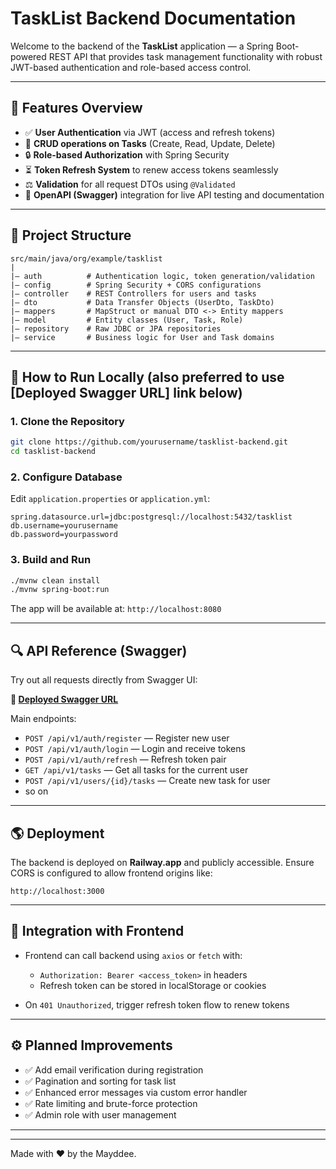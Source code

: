 # TaskList Backend Documentation

Welcome to the backend of the **TaskList** application — a Spring Boot-powered REST API that provides task management functionality with robust JWT-based authentication and role-based access control.

---

## 🚀 Features Overview

* ✅ **User Authentication** via JWT (access and refresh tokens)
* 📆 **CRUD operations on Tasks** (Create, Read, Update, Delete)
* 🔒 **Role-based Authorization** with Spring Security
* ⏳ **Token Refresh System** to renew access tokens seamlessly
* ⚖️ **Validation** for all request DTOs using `@Validated`
* 🔄 **OpenAPI (Swagger)** integration for live API testing and documentation

---

## 📂 Project Structure

```
src/main/java/org/example/tasklist
|
|— auth          # Authentication logic, token generation/validation
|— config        # Spring Security + CORS configurations
|— controller    # REST Controllers for users and tasks
|— dto           # Data Transfer Objects (UserDto, TaskDto)
|— mappers       # MapStruct or manual DTO <-> Entity mappers
|— model         # Entity classes (User, Task, Role)
|— repository    # Raw JDBC or JPA repositories
|— service       # Business logic for User and Task domains
```

---

## 📅 How to Run Locally (also preferred to use [Deployed Swagger URL] link below)

### 1. Clone the Repository

```bash
git clone https://github.com/yourusername/tasklist-backend.git
cd tasklist-backend
```

### 2. Configure Database

Edit `application.properties` or `application.yml`:

```
spring.datasource.url=jdbc:postgresql://localhost:5432/tasklist
db.username=yourusername
db.password=yourpassword
```

### 3. Build and Run

```bash
./mvnw clean install
./mvnw spring-boot:run
```

The app will be available at: `http://localhost:8080`

---

## 🔍 API Reference (Swagger)

Try out all requests directly from Swagger UI:

**🔗 [Deployed Swagger URL](https://tasklistbackend-production-8239.up.railway.app/swagger-ui/index.html)**

Main endpoints:

* `POST /api/v1/auth/register` — Register new user
* `POST /api/v1/auth/login` — Login and receive tokens
* `POST /api/v1/auth/refresh` — Refresh token pair
* `GET /api/v1/tasks` — Get all tasks for the current user
* `POST /api/v1/users/{id}/tasks` — Create new task for user
* so on

---

## 🌎 Deployment

The backend is deployed on **Railway.app** and publicly accessible.
Ensure CORS is configured to allow frontend origins like:

```
http://localhost:3000

```

---

## 🚀 Integration with Frontend

* Frontend can call backend using `axios` or `fetch` with:

  * `Authorization: Bearer <access_token>` in headers
  * Refresh token can be stored in localStorage or cookies
* On `401 Unauthorized`, trigger refresh token flow to renew tokens

---

## ⚙️ Planned Improvements

* ✅ Add email verification during registration
* ✅ Pagination and sorting for task list
* ✅ Enhanced error messages via custom error handler
* ✅ Rate limiting and brute-force protection
* ✅ Admin role with user management

---



---

Made with ❤️ by the Mayddee.
